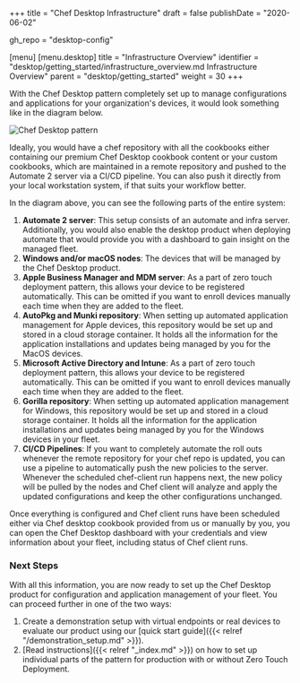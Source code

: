 +++
title = "Chef Desktop Infrastructure"
draft = false
publishDate = "2020-06-02"

gh_repo = "desktop-config"

[menu]
  [menu.desktop]
    title = "Infrastructure Overview"
    identifier = "desktop/getting_started/infrastructure_overview.md Infrastructure Overview"
    parent = "desktop/getting_started"
    weight = 30
+++

With the Chef Desktop pattern completely set up to manage configurations and applications for your organization's devices, it would look something like in the diagram below.

![Chef Desktop pattern](/images/desktop-config/infrastructure-overview.webp)

Ideally, you would have a chef repository with all the cookbooks either containing our premium Chef Desktop cookbook content or your custom cookbooks, which are maintained in a remote repository and pushed to the Automate 2 server via a CI/CD pipeline. You can also push it directly from your local workstation system, if that suits your workflow better.

In the diagram above, you can see the following parts of the entire system:

1. **Automate 2 server**: This setup consists of an automate and infra server. Additionally, you would also enable the desktop product when deploying automate that would provide you with a dashboard to gain insight on the managed fleet.
2. **Windows and/or macOS nodes**: The devices that will be managed by the Chef Desktop product.
3. **Apple Business Manager and MDM server**: As a part of zero touch deployment pattern, this allows your device to be registered automatically. This can be omitted if you want to enroll devices manually each time when they are added to the fleet.
4. **AutoPkg and Munki repository**: When setting up automated application management for Apple devices, this repository would be set up and stored in a cloud storage container. It holds all the information for the application installations and updates being managed by you for the MacOS devices.
5. **Microsoft Active Directory and Intune**: As a part of zero touch deployment pattern, this allows your device to be registered automatically. This can be omitted if you want to enroll devices manually each time when they are added to the fleet.
6. **Gorilla repository**: When setting up automated application management for Windows, this repository would be set up and stored in a cloud storage container. It holds all the information for the application installations and updates being managed by you for the Windows devices in your fleet.
7. **CI/CD Pipelines**: If you want to completely automate the roll outs whenever the remote repository for your chef repo is updated, you can use a pipeline to automatically push the new policies to the server. Whenever the scheduled chef-client run happens next, the new policy will be pulled by the nodes and Chef client will analyze and apply the updated configurations and keep the other configurations unchanged.

Once everything is configured and Chef client runs have been scheduled either via Chef desktop cookbook provided from us or manually by you, you can open the Chef Desktop dashboard with your credentials and view information about your fleet, including status of Chef client runs.

### Next Steps

With all this information, you are now ready to set up the Chef Desktop product for configuration and application management of your fleet. You can proceed further in one of the two ways:

1. Create a demonstration setup with virtual endpoints or real devices to evaluate our product using our [quick start guide]({{< relref "/demonstration_setup.md" >}}).
2. [Read instructions]({{< relref "_index.md" >}}) on how to set up individual parts of the pattern for production with or without Zero Touch Deployment.
